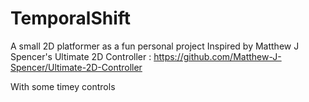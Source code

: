 # TemporalShift
A small 2D platformer as a fun personal project
Inspired by Matthew J Spencer's Ultimate 2D Controller : https://github.com/Matthew-J-Spencer/Ultimate-2D-Controller

With some timey controls

